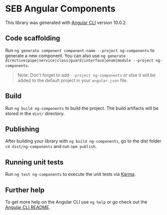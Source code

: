 # SEB Angular Components

This library was generated with [Angular CLI](https://github.com/angular/angular-cli) version 10.0.2.

## Code scaffolding

Run `ng generate component component-name --project ng-components` to generate a new component. You can also use `ng generate directive|pipe|service|class|guard|interface|enum|module --project ng-components`.

> Note: Don't forget to add `--project ng-components` or else it will be added to the default project in your `angular.json` file.

## Build

Run `ng build ng-components` to build the project. The build artifacts will be stored in the `dist/` directory.

## Publishing

After building your library with `ng build ng-components`, go to the dist folder `cd dist/ng-components` and run `npm publish`.

## Running unit tests

Run `ng test ng-components` to execute the unit tests via [Karma](https://karma-runner.github.io).

## Further help

To get more help on the Angular CLI use `ng help` or go check out the [Angular CLI README](https://github.com/angular/angular-cli/blob/master/README.md).

